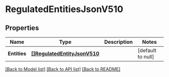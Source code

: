 # RegulatedEntitiesJsonV510

## Properties
Name | Type | Description | Notes
------------ | ------------- | ------------- | -------------
**Entities** | [**[]RegulatedEntityJsonV510**](RegulatedEntityJsonV510.md) |  | [default to null]

[[Back to Model list]](../README.md#documentation-for-models) [[Back to API list]](../README.md#documentation-for-api-endpoints) [[Back to README]](../README.md)


